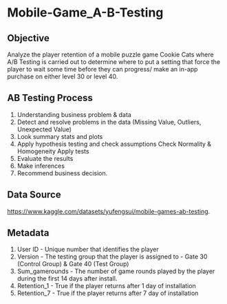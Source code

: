 # Mobile-Game_A-B-Testing


## Objective
Analyze the player retention of a mobile puzzle game Cookie Cats where A/B Testing is carried out to determine where to put a setting that force the player to wait some time before they can progress/ make an in-app purchase on either level 30 or level 40.


## AB Testing Process
1. Understanding business problem & data
2. Detect and resolve problems in the data (Missing Value, Outliers, Unexpected Value)
3. Look summary stats and plots
4. Apply hypothesis testing and check assumptions
 Check Normality & Homogeneity
 Apply tests
5. Evaluate the results
6. Make inferences
7. Recommend business decision.


## Data Source
https://www.kaggle.com/datasets/yufengsui/mobile-games-ab-testing.


## Metadata
1. User ID - Unique number that identifies the player
2. Version - The testing group that the player is assigned to  - Gate 30 (Control Group) & Gate 40 (Test Group)
3. Sum_gamerounds - The number of game rounds played by the player during the first 14 days after install.
4. Retention_1  - True if the player returns after 1 day of installation
5. Retention_7 -  True if the player returns after 7 day of installation


